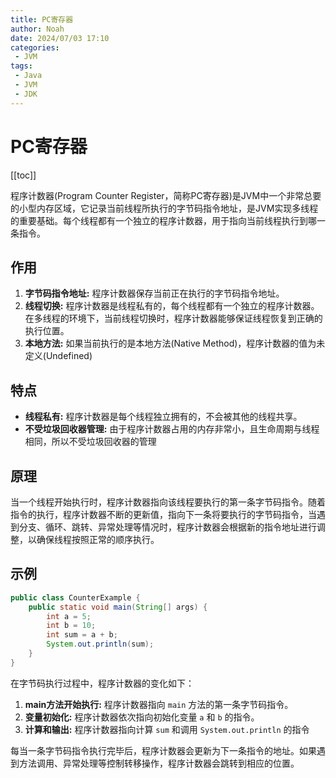 ```yaml
---
title: PC寄存器
author: Noah
date: 2024/07/03 17:10
categories: 
 - JVM
tags:
 - Java
 - JVM
 - JDK
---
```


# PC寄存器

[[toc]]

程序计数器(Program Counter Register，简称PC寄存器)是JVM中一个非常总要的小型内存区域，它记录当前线程所执行的字节码指令地址，是JVM实现多线程的重要基础。每个线程都有一个独立的程序计数器，用于指向当前线程执行到哪一条指令。

## 作用

1. **字节码指令地址:** 程序计数器保存当前正在执行的字节码指令地址。
2. **线程切换:** 程序计数器是线程私有的，每个线程都有一个独立的程序计数器。在多线程的环境下，当前线程切换时，程序计数器能够保证线程恢复到正确的执行位置。
3. **本地方法:** 如果当前执行的是本地方法(Native Method)，程序计数器的值为未定义(Undefined)

## 特点

- **线程私有:** 程序计数器是每个线程独立拥有的，不会被其他的线程共享。
- **不受垃圾回收器管理:** 由于程序计数器占用的内存非常小，且生命周期与线程相同，所以不受垃圾回收器的管理

## 原理

当一个线程开始执行时，程序计数器指向该线程要执行的第一条字节码指令。随着指令的执行，程序计数器不断的更新值，指向下一条将要执行的字节码指令，当遇到分支、循环、跳转、异常处理等情况时，程序计数器会根据新的指令地址进行调整，以确保线程按照正常的顺序执行。

## 示例

```java
public class CounterExample {
    public static void main(String[] args) {
        int a = 5;
        int b = 10;
        int sum = a + b;
        System.out.println(sum);
    }
}
```

在字节码执行过程中，程序计数器的变化如下：

1. **main方法开始执行:** 程序计数器指向 `main` 方法的第一条字节码指令。
2. **变量初始化:** 程序计数器依次指向初始化变量 `a` 和 `b` 的指令。
3. **计算和输出:** 程序计数器指向计算 `sum` 和调用 `System.out.println` 的指令

每当一条字节码指令执行完毕后，程序计数器会更新为下一条指令的地址。如果遇到方法调用、异常处理等控制转移操作，程序计数器会跳转到相应的位置。